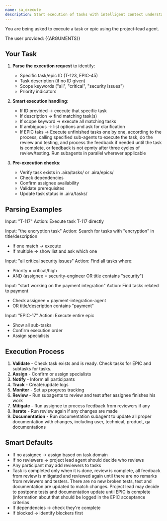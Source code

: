 ```yaml
---
name: sa_execute
description: Start execution of tasks with intelligent context understanding
---
```


You are being asked to execute a task or epic using the project-lead agent.

The user provided: {{ARGUMENTS}}

## Your Task

1. **Parse the execution request** to identify:
   - Specific task/epic ID (T-123, EPIC-45)
   - Task description (if no ID given)
   - Scope keywords ("all", "critical", "security issues")
   - Priority indicators

2. **Smart execution handling**:
   - If ID provided → execute that specific task
   - If description → find matching task(s)
   - If scope keyword → execute all matching tasks
   - If ambiguous → list options and ask for clarification
   - If EPIC taks → Execute unfinished tasks one by one, according to the process, calling specified sub-agents to execute the task, do the review and testing, and process the feedback if needed until the task is complete, or feedback is not epmty after three cycles of review/testing. Run subagents in parallel wherever applicable

3. **Pre-execution checks**:
   - Verify task exists in .aira/tasks/ or .aira/epics/
   - Check dependencies
   - Confirm assignee availability
   - Validate prerequisites
   - Update task status in .aira/tasks/

## Parsing Examples

Input: "T-117"
Action: Execute task T-117 directly

Input: "the encryption task"
Action: Search for tasks with "encryption" in title/description
- If one match → execute
- If multiple → show list and ask which one

Input: "all critical security issues"
Action: Find all tasks where:
- Priority = critical/high
- AND (assignee = security-engineer OR title contains "security")

Input: "start working on the payment integration"
Action: Find tasks related to payment
- Check assignee = payment-integration-agent
- OR title/description contains "payment"

Input: "EPIC-17"
Action: Execute entire epic
- Show all sub-tasks
- Confirm execution order
- Assign specialists

## Execution Process

1. **Validate** - Check task exists and is ready. Check tasks for EPIC and subtasks for tasks.
2. **Assign** - Confirm or assign specialists
3. **Notify** - Inform all participants
4. **Track** - Create/update logs
5. **Monitor** - Set up progress tracking
6. **Review** - Run subagents to review and test after assignee finishes his work
7. **Mitigate** - Run assignee to process feedback from reviewers if any
8. **Iterate** - Run review again if any changes are made
9. **Documentation** - Run documentation subagent to update all proper documentation with changes, including user, technical, product, qa documentations

## Smart Defaults

- If no assignee → assign based on task domain
- If no reviewers → project lead agent should decide who reviews
- Any participant may add reviewers to tasks
- Task is completed only when it is done, review is complete, all feedback from review is mitigated and reviewed again until there are no remarks from reviewers and testers. There are no new broken tests, test and documentation are updated to match changes. Project lead may decide to postpone tests and documentation update until EPIC is complete (information about that should be logged in the EPIC acceptance criterias
- If dependencies → check they're complete
- If blocked → identify blockers first